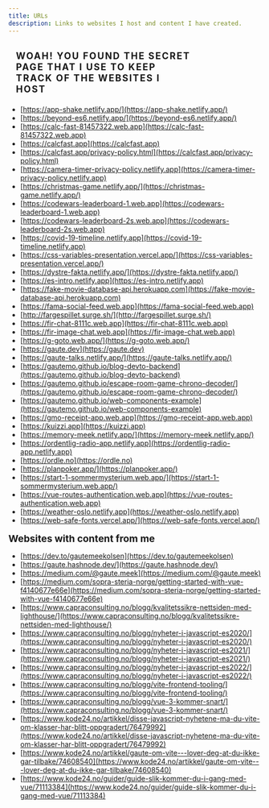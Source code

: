 ```yaml
---
title: URLs
description: Links to websites I host and content I have created.
---
```


<main id="urls">

# WOAH! YOU FOUND THE SECRET PAGE THAT I USE TO KEEP TRACK OF THE WEBSITES I HOST

- [https://app-shake.netlify.app/](https://app-shake.netlify.app/)
- [https://beyond-es6.netlify.app/](https://beyond-es6.netlify.app/)
- [https://calc-fast-81457322.web.app](https://calc-fast-81457322.web.app)
- [https://calcfast.app](https://calcfast.app)
- [https://calcfast.app/privacy-policy.html](https://calcfast.app/privacy-policy.html)
- [https://camera-timer-privacy-policy.netlify.app](https://camera-timer-privacy-policy.netlify.app)
- [https://christmas-game.netlify.app/](https://christmas-game.netlify.app/)
- [https://codewars-leaderboard-1.web.app](https://codewars-leaderboard-1.web.app)
- [https://codewars-leaderboard-2s.web.app](https://codewars-leaderboard-2s.web.app)
- [https://covid-19-timeline.netlify.app](https://covid-19-timeline.netlify.app)
- [https://css-variables-presentation.vercel.app/](https://css-variables-presentation.vercel.app/)
- [https://dystre-fakta.netlify.app/](https://dystre-fakta.netlify.app/)
- [https://es-intro.netlify.app](https://es-intro.netlify.app)
- [https://fake-movie-database-api.herokuapp.com](https://fake-movie-database-api.herokuapp.com)
- [https://fama-social-feed.web.app](https://fama-social-feed.web.app)
- [http://fargespillet.surge.sh/](http://fargespillet.surge.sh/)
- [https://fir-chat-8111c.web.app](https://fir-chat-8111c.web.app)
- [https://fir-image-chat.web.app](https://fir-image-chat.web.app)
- [https://g-goto.web.app/](https://g-goto.web.app/)
- [https://gaute.dev](https://gaute.dev)
- [https://gaute-talks.netlify.app/](https://gaute-talks.netlify.app/)
- [https://gautemo.github.io/blog-devto-backend](https://gautemo.github.io/blog-devto-backend)
- [https://gautemo.github.io/escape-room-game-chrono-decoder/](https://gautemo.github.io/escape-room-game-chrono-decoder/)
- [https://gautemo.github.io/web-components-example](https://gautemo.github.io/web-components-example)
- [https://gmo-receipt-app.web.app](https://gmo-receipt-app.web.app)
- [https://kuizzi.app](https://kuizzi.app)
- [https://memory-meek.netlify.app/](https://memory-meek.netlify.app/)
- [https://ordentlig-radio-app.netlify.app](https://ordentlig-radio-app.netlify.app)
- [https://ordle.no](https://ordle.no)
- [https://planpoker.app/](https://planpoker.app/)
- [https://start-1-sommermysterium.web.app/](https://start-1-sommermysterium.web.app/)
- [https://vue-routes-authentication.web.app](https://vue-routes-authentication.web.app)
- [https://weather-oslo.netlify.app](https://weather-oslo.netlify.app)
- [https://web-safe-fonts.vercel.app/](https://web-safe-fonts.vercel.app/)

## Websites with content from me

- [https://dev.to/gautemeekolsen](https://dev.to/gautemeekolsen)
- [https://gaute.hashnode.dev/](https://gaute.hashnode.dev/)
- [https://medium.com/@gaute.meek](https://medium.com/@gaute.meek)
- [https://medium.com/sopra-steria-norge/getting-started-with-vue-f4140677e66e](https://medium.com/sopra-steria-norge/getting-started-with-vue-f4140677e66e)
- [https://www.capraconsulting.no/blogg/kvalitetssikre-nettsiden-med-lighthouse/](https://www.capraconsulting.no/blogg/kvalitetssikre-nettsiden-med-lighthouse/)
- [https://www.capraconsulting.no/blogg/nyheter-i-javascript-es2020/](https://www.capraconsulting.no/blogg/nyheter-i-javascript-es2020/)
- [https://www.capraconsulting.no/blogg/nyheter-i-javascript-es2021/](https://www.capraconsulting.no/blogg/nyheter-i-javascript-es2021/)
- [https://www.capraconsulting.no/blogg/nyheter-i-javascript-es2022/](https://www.capraconsulting.no/blogg/nyheter-i-javascript-es2022/)
- [https://www.capraconsulting.no/blogg/vite-frontend-tooling/](https://www.capraconsulting.no/blogg/vite-frontend-tooling/)
- [https://www.capraconsulting.no/blogg/vue-3-kommer-snart/](https://www.capraconsulting.no/blogg/vue-3-kommer-snart/)
- [https://www.kode24.no/artikkel/disse-javascript-nyhetene-ma-du-vite-om-klasser-har-blitt-oppgradert/76479992](https://www.kode24.no/artikkel/disse-javascript-nyhetene-ma-du-vite-om-klasser-har-blitt-oppgradert/76479992)
- [https://www.kode24.no/artikkel/gaute-om-vite---lover-deg-at-du-ikke-gar-tilbake/74608540](https://www.kode24.no/artikkel/gaute-om-vite---lover-deg-at-du-ikke-gar-tilbake/74608540)
- [https://www.kode24.no/guider/guide-slik-kommer-du-i-gang-med-vue/71113384](https://www.kode24.no/guider/guide-slik-kommer-du-i-gang-med-vue/71113384)
</main>

<style scoped>
h1 {
    max-width: 70%;
    text-transform: uppercase;
    text-decoration: none;
    background: linear-gradient(-45deg,var(--primary),var(--secondary),var(--tertiary));
    padding: 5px 15px;
    font-size: 1.3em;
    letter-spacing: 2px;
    border-radius: 4px;
    margin-bottom: 1rem;
}

h2 {
    margin: 1rem 0 0.5rem 0;
    font-size: 1.2rem;
}
</style>
